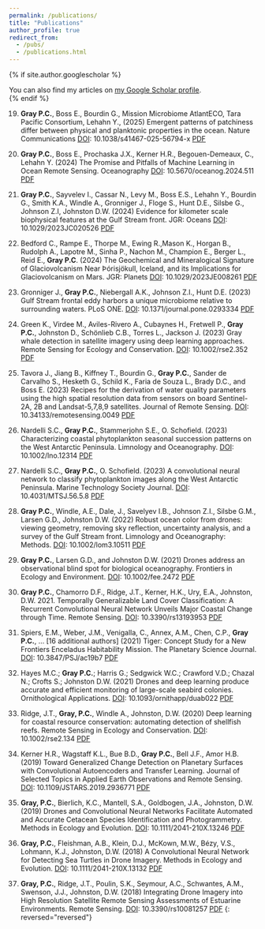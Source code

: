 ```yaml
---
permalink: /publications/
title: "Publications"
author_profile: true
redirect_from: 
  - /pubs/
  - /publications.html
---
```


{% if site.author.googlescholar %}
  <div class="wordwrap">You can also find my articles on <a href="{{site.author.googlescholar}}">my Google Scholar profile</a>.</div>
{% endif %}

19.   **Gray P.C.**, Boss E., Bourdin G., Mission Microbiome AtlantECO, Tara Pacific Consortium,  Lehahn Y., (2025) Emergent patterns of patchiness differ between physical and planktonic properties in the ocean. Nature Communications [DOI](https://doi.org/10.1038/s41467-025-56794-x): 10.1038/s41467-025-56794-x [PDF](/files/2025_gray_NatureComms.pdf) 

18.   **Gray P.C.**, Boss E., Prochaska J.X., Kerner H.R., Begouen-Demeaux, C., Lehahn Y. (2024) The Promise and Pitfalls of Machine Learning in Ocean Remote Sensing. Oceanography [DOI](https://www.doi.org/10.5670/oceanog.2024.511): 10.5670/oceanog.2024.511 [PDF](/files/2024_gray_oceanography.pdf)

17.   **Gray P.C.**, Sayvelev I., Cassar N., Levy M., Boss E.S., Lehahn Y., Bourdin G., Smith K.A., Windle A., Gronniger J., Floge S., Hunt D.E., Silsbe G., Johnson Z.I, Johnston D.W. (2024) Evidence for kilometer scale biophysical features at the Gulf Stream front. JGR: Oceans [DOI](https://www.doi.org/10.1029/2023JC020526): 10.1029/2023JC020526 [PDF](/files/2024_gray_JGROceans.pdf)

16.   Bedford C., Rampe E., Thorpe M., Ewing R.,Mason K., Horgan B., Rudolph A., Lapotre M., Sinha P., Nachon M., Champion E., Berger L., Reid E., **Gray P.C**. (2024)  The Geochemical and Mineralogical Signature of Glaciovolcanism Near Þórisjökull, Iceland, and its Implications for Glaciovolcanism on Mars. JGR: Planets [DOI](https://www.doi.org/10.1029/2023JE008261): 10.1029/2023JE008261 [PDF](/files/2024_bedford_JGRPlanets.pdf)

15. Gronniger J., **Gray P.C.**, Niebergall A.K., Johnson Z.I., Hunt D.E. (2023) Gulf Stream frontal eddy harbors a unique microbiome relative to surrounding waters. PLoS ONE. [DOI](https://www.doi.org/10.1371/journal.pone.0293334): 10.1371/journal.pone.0293334 [PDF](/files/2023_gronniger_plosone.pdf)

14.   Green K., Virdee M., Aviles-Rivero A., Cubaynes H., Fretwell P., **Gray P.C.**, Johnston D., Schönlieb C.B., Torres L., Jackson J. (2023) Gray whale detection in satellite imagery using deep learning approaches. Remote Sensing for Ecology and Conservation. [DOI](https://www.doi.org/10.1002/rse2.352): 10.1002/rse2.352 [PDF](/files/2023_green_RemoteSensEcolConserv.pdf)

13.   Tavora J., Jiang B., Kiffney T., Bourdin G., **Gray P.C.**, Sander de Carvalho S., Hesketh G., Schild K., Faria de Souza L., Brady D.C., and Boss E. (2023) Recipes for the derivation of water quality parameters using the high spatial resolution data from sensors on board Sentinel-2A, 2B and Landsat-5,7,8,9 satellites. Journal of Remote Sensing. [DOI](https://www.doi.org/10.34133/remotesensing.0049): 10.34133/remotesensing.0049 [PDF](/files/2023_tavora_journalremotesensing.pdf)

12.   Nardelli S.C., **Gray P.C.**, Stammerjohn S.E., O. Schofield. (2023) Characterizing coastal phytoplankton seasonal succession patterns on the West Antarctic Peninsula. Limnology and Oceanography. [DOI](https://www.doi.org/10.1002/lno.12314): 10.1002/lno.12314 [PDF](/files/2023_nardelli_LimnologyOceanography.pdf)

11.   Nardelli S.C., **Gray P.C.**, O. Schofield. (2023) A convolutional neural network to classify phytoplankton images along the West Antarctic Peninsula. Marine Technology Society Journal. [DOI](https://www.doi.org/10.4031/MTSJ.56.5.8): 10.4031/MTSJ.56.5.8 [PDF](/files/2022_nardelli_MTSJ.pdf)

10.   **Gray P.C.**, Windle, A.E., Dale, J., Savelyev I.B., Johnson Z.I., Silsbe G.M., Larsen G.D., Johnston D.W. (2022) Robust ocean color from drones: viewing geometry, removing sky reflection, uncertainty analysis, and a survey of the Gulf Stream front. Limnology and Oceanography: Methods. [DOI](https://www.doi.org/10.1002/lom3.10511): 10.1002/lom3.10511 [PDF](/files/2022_gray_LimnologyOceanMethods.pdf)

9.  **Gray P.C.**, Larsen G.D., and Johnston D.W. (2021) Drones address an observational blind spot for biological oceanography. Frontiers in Ecology and Environment. [DOI](https://www.doi.org/10.1002/fee.2472): 10.1002/fee.2472 [PDF](/files/2022_gray_FrontiersinEcolEnviron.pdf)

8.  **Gray P.C.**, Chamorro D.F., Ridge, J.T., Kerner, H.K., Ury, E.A., Johnston, D.W. 2021. Temporally Generalizable Land Cover Classification: A Recurrent Convolutional Neural Network Unveils Major Coastal Change through Time.  Remote Sensing. [DOI](https://www.doi.org/10.3390/rs13193953): 10.3390/rs13193953 [PDF](/files/2021_gray_remotesensing.pdf)

7.  Spiers, E.M., Weber, J.M., Venigalla, C., Annex, A.M., Chen, C.P., **Gray P.C.**, … [16 additional authors] (2021) Tiger: Concept Study for a New Frontiers Enceladus Habitability Mission. The Planetary Science Journal. [DOI](https://www.doi.org/10.3847/PSJ/ac19b7): 10.3847/PSJ/ac19b7 [PDF](/files/2021_spiers_PlanetSciJ.pdf)

6.  Hayes M.C.; **Gray P.C.**; Harris G.; Sedgwick W.C.; Crawford V.D.; Chazal N.; Crofts S.; Johnston D.W. (2021) Drones and deep learning produce accurate and efficient monitoring of large-scale seabird colonies. Ornithological Applications. [DOI](https://www.doi.org/10.1093/ornithapp/duab022): 10.1093/ornithapp/duab022 [PDF](/files/2021_hayes_OrnithApp.pdf)

5.  Ridge, J.T., **Gray, P.C.**, Windle A., Johnston, D.W. (2020) Deep learning for coastal resource conservation: automating detection of shellfish reefs. Remote Sensing in Ecology and Conservation. [DOI](https://www.doi.org/10.1002/rse2.134): 10.1002/rse2.134 [PDF](/files/2020_ridge_RemoteSensEcolConserv.pdf)

4.  Kerner H.R., Wagstaff K.L., Bue B.D., **Gray P.C.**, Bell J.F., Amor H.B. (2019) Toward Generalized Change Detection on Planetary Surfaces with Convolutional Autoencoders and Transfer Learning. Journal of Selected Topics in Applied Earth Observations and Remote Sensing. [DOI](https://www.doi.org/10.1109/JSTARS.2019.2936771): 10.1109/JSTARS.2019.2936771 [PDF](/files/2019_kerner_JSTARS.pdf)

3.  **Gray, P.C.**, Bierlich, K.C., Mantell, S.A., Goldbogen, J.A., Johnston, D.W. (2019) Drones and Convolutional Neural Networks Facilitate Automated and Accurate Cetacean Species Identification and Photogrammetry. Methods in Ecology and Evolution. [DOI](https://www.doi.org/10.1111/2041-210X.13246): 10.1111/2041-210X.13246 [PDF](/files/2019_gray_MethodsEcolEvol.pdf)

2.  **Gray, P.C.**, Fleishman, A.B., Klein, D.J., McKown, M.W., Bézy, V.S., Lohmann, K.J., Johnston, D.W. (2018) A Convolutional Neural Network for Detecting Sea Turtles in Drone Imagery. Methods in Ecology and Evolution. [DOI](https://www.doi.org/10.1111/2041-210X.13132): 10.1111/2041-210X.13132 [PDF](/files/2018_gray_MethodsEcolEvol.pdf)

1.  **Gray, P.C.**, Ridge, J.T., Poulin, S.K., Seymour, A.C., Schwantes, A.M., Swenson, J.J., Johnston, D.W. (2018) Integrating Drone Imagery into High Resolution Satellite Remote Sensing Assessments of Estuarine Environments. Remote Sensing. [DOI](https://www.doi.org/10.3390/rs10081257): 10.3390/rs10081257 [PDF](/files/2018_gray_remotesensing.pdf)
{: reversed="reversed"}
